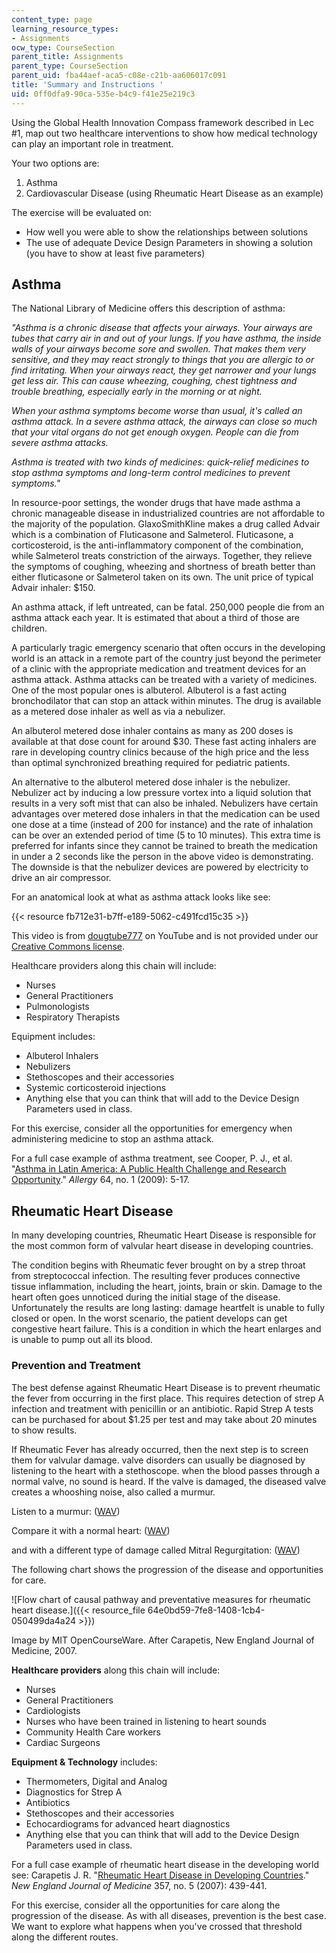 ```yaml
---
content_type: page
learning_resource_types:
- Assignments
ocw_type: CourseSection
parent_title: Assignments
parent_type: CourseSection
parent_uid: fba44aef-aca5-c08e-c21b-aa606017c091
title: 'Summary and Instructions '
uid: 0ff0dfa9-90ca-535e-b4c9-f41e25e219c3
---
```


Using the Global Health Innovation Compass framework described in Lec #1, map out two healthcare interventions to show how medical technology can play an important role in treatment.

Your two options are:

1.  Asthma
2.  Cardiovascular Disease (using Rheumatic Heart Disease as an example)

The exercise will be evaluated on:

*   How well you were able to show the relationships between solutions
*   The use of adequate Device Design Parameters in showing a solution (you have to show at least five parameters)

Asthma
------

The National Library of Medicine offers this description of asthma:

_"Asthma is a chronic disease that affects your airways. Your airways are tubes that carry air in and out of your lungs. If you have asthma, the inside walls of your airways become sore and swollen. That makes them very sensitive, and they may react strongly to things that you are allergic to or find irritating. When your airways react, they get narrower and your lungs get less air. This can cause wheezing, coughing, chest tightness and trouble breathing, especially early in the morning or at night._

_When your asthma symptoms become worse than usual, it's called an asthma attack. In a severe asthma attack, the airways can close so much that your vital organs do not get enough oxygen. People can die from severe asthma attacks._

_Asthma is treated with two kinds of medicines: quick-relief medicines to stop asthma symptoms and long-term control medicines to prevent symptoms."_

In resource-poor settings, the wonder drugs that have made asthma a chronic manageable disease in industrialized countries are not affordable to the majority of the population. GlaxoSmithKline makes a drug called Advair which is a combination of Fluticasone and Salmeterol. Fluticasone, a corticosteroid, is the anti-inflammatory component of the combination, while Salmeterol treats constriction of the airways. Together, they relieve the symptoms of coughing, wheezing and shortness of breath better than either fluticasone or Salmeterol taken on its own. The unit price of typical Advair inhaler: $150.

An asthma attack, if left untreated, can be fatal. 250,000 people die from an asthma attack each year. It is estimated that about a third of those are children.

A particularly tragic emergency scenario that often occurs in the developing world is an attack in a remote part of the country just beyond the perimeter of a clinic with the appropriate medication and treatment devices for an asthma attack. Asthma attacks can be treated with a variety of medicines. One of the most popular ones is albuterol. Albuterol is a fast acting bronchodilator that can stop an attack within minutes. The drug is available as a metered dose inhaler as well as via a nebulizer.

An albuterol metered dose inhaler contains as many as 200 doses is available at that dose count for around $30. These fast acting inhalers are rare in developing country clinics because of the high price and the less than optimal synchronized breathing required for pediatric patients.

An alternative to the albuterol metered dose inhaler is the nebulizer. Nebulizer act by inducing a low pressure vortex into a liquid solution that results in a very soft mist that can also be inhaled. Nebulizers have certain advantages over metered dose inhalers in that the medication can be used one dose at a time (instead of 200 for instance) and the rate of inhalation can be over an extended period of time (5 to 10 minutes). This extra time is preferred for infants since they cannot be trained to breath the medication in under a 2 seconds like the person in the above video is demonstrating. The downside is that the nebulizer devices are powered by electricity to drive an air compressor.

For an anatomical look at what as asthma attack looks like see:

{{< resource fb712e31-b7ff-e189-5062-c491fcd15c35 >}}

This video is from [dougtube777](http://www.youtube.com/user/dougtube777) on YouTube and is not provided under our [Creative Commons license](/terms/#cc).

Healthcare providers along this chain will include:

*   Nurses
*   General Practitioners
*   Pulmonologists
*   Respiratory Therapists

Equipment includes:

*   Albuterol Inhalers
*   Nebulizers
*   Stethoscopes and their accessories
*   Systemic corticosteroid injections
*   Anything else that you can think that will add to the Device Design Parameters used in class.

For this exercise, consider all the opportunities for emergency when administering medicine to stop an asthma attack.

For a full case example of asthma treatment, see Cooper, P. J., et al. "[Asthma in Latin America: A Public Health Challenge and Research Opportunity](http://dx.doi.org/10.1111/j.1398-9995.2008.01902.x)." _Allergy_ 64, no. 1 (2009): 5-17.

Rheumatic Heart Disease
-----------------------

In many developing countries, Rheumatic Heart Disease is responsible for the most common form of valvular heart disease in developing countries.

The condition begins with Rheumatic fever brought on by a strep throat from streptococcal infection. The resulting fever produces connective tissue inflammation, including the heart, joints, brain or skin. Damage to the heart often goes unnoticed during the initial stage of the disease. Unfortunately the results are long lasting: damage heartfelt is unable to fully closed or open. In the worst scenario, the patient develops can get congestive heart failure. This is a condition in which the heart enlarges and is unable to pump out all its blood.

### Prevention and Treatment

The best defense against Rheumatic Heart Disease is to prevent rheumatic the fever from occurring in the first place. This requires detection of strep A infection and treatment with penicillin or an antibiotic. Rapid Strep A tests can be purchased for about $1.25 per test and may take about 20 minutes to show results.

If Rheumatic Fever has already occurred, then the next step is to screen them for valvular damage. valve disorders can usually be diagnosed by listening to the heart with a stethoscope. when the blood passes through a normal valve, no sound is heard. If the valve is damaged, the diseased valve creates a whooshing noise, also called a murmur.

Listen to a murmur: ([WAV](http://depts.washington.edu/physdx/audio/innocent.mp3))

Compare it with a normal heart: ([WAV](http://depts.washington.edu/physdx/audio/normal.mp3))

and with a different type of damage called Mitral Regurgitation: ([WAV](http://depts.washington.edu/physdx/audio/mr.mp3))

The following chart shows the progression of the disease and opportunities for care.

![Flow chart of causal pathway and preventative measures for rheumatic heart disease.]({{< resource_file 64e0bd59-7fe8-1408-1cb4-050499da4a24 >}})

Image by MIT OpenCourseWare. After Carapetis, New England Journal of Medicine, 2007.

**Healthcare providers** along this chain will include:

*   Nurses
*   General Practitioners
*   Cardiologists
*   Nurses who have been trained in listening to heart sounds
*   Community Health Care workers
*   Cardiac Surgeons

**Equipment & Technology** includes:

*   Thermometers, Digital and Analog
*   Diagnostics for Strep A
*   Antibiotics
*   Stethoscopes and their accessories
*   Echocardiograms for advanced heart diagnostics
*   Anything else that you can think that will add to the Device Design Parameters used in class.

For a full case example of rheumatic heart disease in the developing world see: Carapetis J. R. "[Rheumatic Heart Disease in Developing Countries](http://content.nejm.org/cgi/content/extract/357/5/439)." _New England Journal of Medicine_ 357, no. 5 (2007): 439-441.

For this exercise, consider all the opportunities for care along the progression of the disease. As with all diseases, prevention is the best case. We want to explore what happens when you've crossed that threshold along the different routes.